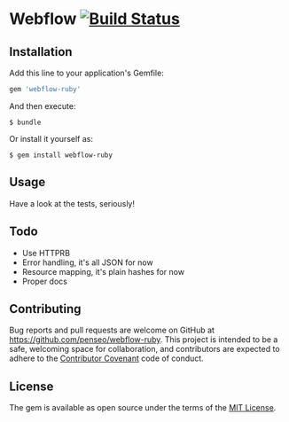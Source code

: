 # Webflow [![Build Status](https://travis-ci.org/penseo/webflow-ruby.svg?branch=master)](https://travis-ci.org/penseo/webflow-ruby)

## Installation

Add this line to your application's Gemfile:

```ruby
gem 'webflow-ruby'
```

And then execute:

    $ bundle

Or install it yourself as:

    $ gem install webflow-ruby

## Usage

Have a look at the tests, seriously!

## Todo

* Use HTTPRB
* Error handling, it's all JSON for now
* Resource mapping, it's plain hashes for now
* Proper docs

## Contributing

Bug reports and pull requests are welcome on GitHub at https://github.com/penseo/webflow-ruby. This project is intended to be a safe, welcoming space for collaboration, and contributors are expected to adhere to the [Contributor Covenant](http://contributor-covenant.org) code of conduct.


## License

The gem is available as open source under the terms of the [MIT License](http://opensource.org/licenses/MIT).
